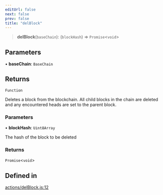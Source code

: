 ```yaml
---
editUrl: false
next: false
prev: false
title: "delBlock"
---
```


> **delBlock**(`baseChain`): (`blockHash`) => `Promise`\<`void`\>

## Parameters

• **baseChain**: `BaseChain`

## Returns

`Function`

Deletes a block from the blockchain. All child blocks in the chain are
deleted and any encountered heads are set to the parent block.

### Parameters

• **blockHash**: `Uint8Array`

The hash of the block to be deleted

### Returns

`Promise`\<`void`\>

## Defined in

[actions/delBlock.js:12](https://github.com/qbzzt/tevm-monorepo/blob/main/packages/blockchain/src/actions/delBlock.js#L12)
